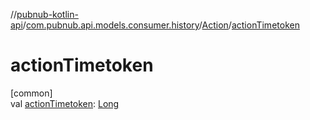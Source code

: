 //[pubnub-kotlin-api](../../../index.md)/[com.pubnub.api.models.consumer.history](../index.md)/[Action](index.md)/[actionTimetoken](action-timetoken.md)

# actionTimetoken

[common]\
val [actionTimetoken](action-timetoken.md): [Long](https://kotlinlang.org/api/latest/jvm/stdlib/kotlin/-long/index.html)
